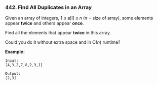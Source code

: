 ### 442. Find All Duplicates in an Array

Given an array of integers, 1 ≤ a[i] ≤ *n* (*n* = size of array), some elements appear **twice** and others appear **once**.

Find all the elements that appear **twice** in this array.

Could you do it without extra space and in O(*n*) runtime?

**Example:**

```
Input:
[4,3,2,7,8,2,3,1]

Output:
[2,3]


```